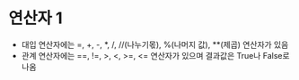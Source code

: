 # 연산자 1

- 대입 연산자에는 =, +, -, \*, /, //(나누기몫), %(나머지 값), \*\*(제곱) 연산자가 있음
- 관계 연산자에는 ==, !=, >, <, >=, <= 연산자가 있으며 결과값은 True나 False로 나옴
